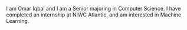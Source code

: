 I am Omar Iqbal and I am a Senior majoring in Computer Science. I have completed an internship at NIWC Atlantic, and am interested in Machine Learning.
